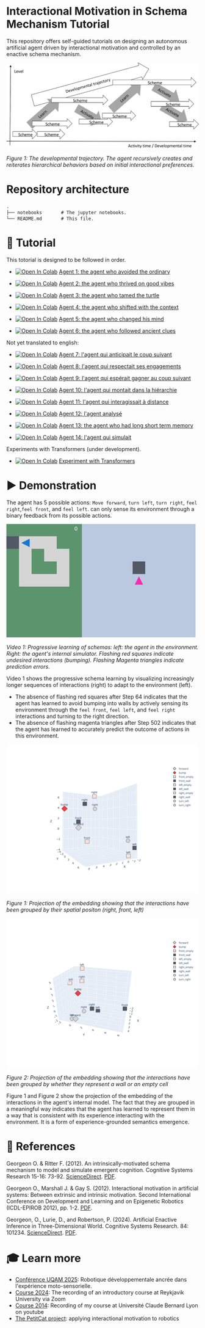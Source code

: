 # Interactional Motivation in Schema Mechanism Tutorial

This repository offers self-guided tutorials on designing an autonomous artificial agent driven by interactional motivation and controlled by an enactive schema mechanism. 

![Develment trajectory](trajectoire.svg)

_Figure 1: The developmental trajectory. The agent recursively creates and reiterates hierarchical behaviors based on initial interactional preferences._  


# Repository architecture

```
.
├── notebooks       # The jupyter notebooks.
└── README.md       # This file.
```

# 🔬 Tutorial

This totorial is designed to be followed in order. 

* [![Open In Colab](https://colab.research.google.com/assets/colab-badge.svg)](https://colab.research.google.com/github/PetiteIA/schema_mechanism/blob/master/notebooks/agent1.ipynb) [Agent 1: the agent who avoided the ordinary](notebooks/agent1.ipynb)

* [![Open In Colab](https://colab.research.google.com/assets/colab-badge.svg)](https://colab.research.google.com/github/PetiteIA/schema_mechanism/blob/master/notebooks/agent2.ipynb) [Agent 2: the agent who thrived on good vibes](notebooks/agent2.ipynb) 

* [![Open In Colab](https://colab.research.google.com/assets/colab-badge.svg)](https://colab.research.google.com/github/PetiteIA/schema_mechanism/blob/master/notebooks/agent3.ipynb) [Agent 3: the agent who tamed the turtle](notebooks/agent3.ipynb)

* [![Open In Colab](https://colab.research.google.com/assets/colab-badge.svg)](https://colab.research.google.com/github/PetiteIA/schema_mechanism/blob/master/notebooks/agent4.ipynb) [Agent 4: the agent who shifted with the context](notebooks/agent4.ipynb)

* [![Open In Colab](https://colab.research.google.com/assets/colab-badge.svg)](https://colab.research.google.com/github/PetiteIA/schema_mechanism/blob/master/notebooks/agent5.ipynb) [Agent 5: the agent who changed his mind](notebooks/agent5.ipynb)

* [![Open In Colab](https://colab.research.google.com/assets/colab-badge.svg)](https://colab.research.google.com/github/PetiteIA/schema_mechanism/blob/master/notebooks/agent6.ipynb) [Agent 6: the agent who followed ancient clues](notebooks/agent6.ipynb)

Not yet translated to english: 

* [![Open In Colab](https://colab.research.google.com/assets/colab-badge.svg)](https://colab.research.google.com/github/PetiteIA/schema_mechanism/blob/master/notebooks/agent7.ipynb) [Agent 7: l'agent qui anticipait le coup suivant](notebooks/agent7.ipynb)

* [![Open In Colab](https://colab.research.google.com/assets/colab-badge.svg)](https://colab.research.google.com/github/PetiteIA/schema_mechanism/blob/master/notebooks/agent8.ipynb) [Agent 8: l'agent qui respectait ses engagements](notebooks/agent8.ipynb)

* [![Open In Colab](https://colab.research.google.com/assets/colab-badge.svg)](https://colab.research.google.com/github/PetiteIA/schema_mechanism/blob/master/notebooks/agent9.ipynb) [Agent 9: l'agent qui espérait gagner au coup suivant ](notebooks/agent9.ipynb)

* [![Open In Colab](https://colab.research.google.com/assets/colab-badge.svg)](https://colab.research.google.com/github/PetiteIA/schema_mechanism/blob/master/notebooks/agent10.ipynb) [Agent 10: l'agent qui montait dans la hiérarchie](notebooks/agent10.ipynb)

* [![Open In Colab](https://colab.research.google.com/assets/colab-badge.svg)](https://colab.research.google.com/github/PetiteIA/schema_mechanism/blob/master/notebooks/agent11.ipynb) [Agent 11: l'agent qui interagissait à distance](notebooks/agent11.ipynb)

* [![Open In Colab](https://colab.research.google.com/assets/colab-badge.svg)](https://colab.research.google.com/github/PetiteIA/schema_mechanism/blob/master/notebooks/agent12.ipynb) [Agent 12: l'agent analysé](notebooks/agent11.ipynb)

* [![Open In Colab](https://colab.research.google.com/assets/colab-badge.svg)](https://colab.research.google.com/github/PetiteIA/schema_mechanism/blob/master/notebooks/agent13.ipynb) [Agent 13: the agent who had long short term memory](notebooks/agent12.ipynb)

* [![Open In Colab](https://colab.research.google.com/assets/colab-badge.svg)](https://colab.research.google.com/github/PetiteIA/schema_mechanism/blob/master/notebooks/agent14.ipynb) [Agent 14: l'agent qui simulait](notebooks/agent13.ipynb)

Experiments with Transformers (under development). 

* [![Open In Colab](https://colab.research.google.com/assets/colab-badge.svg)](https://colab.research.google.com/github/PetiteIA/schema_mechanism/blob/master/NN/agent7-transformer_seq2seq.ipynb) [Experiment with Transformers](NN/agent7-transformer_seq2seq.ipynb)

# ▶️ Demonstration

The agent has 5 possible actions: `Move forward`, `turn left`, `turn right`, `feel right`,`feel front`, and `feel left`.
can only sense its environment through a binary feedback from its possible actions.  

![schema mechanism](video13.gif)

_Video 1: Progressive learning of schemas: left: the agent in the environment. 
Right: the agent's internal simulator.
Flashing red squares indicate undesired interactions (bumping). 
Flashing Magenta triangles indicate prediction errors._


Video 1 shows the progressive schema learning by visualizing increasingly longer sequences of interactions (right) to adapt to the environment (left).
* The absence of flashing red squares after Step 64 indicates that the agent has learned to avoid bumping into walls by actively sensing its environment through the `feel front`, `feel left`, and `feel right` interactions and turning to the right direction.
* The absence of flashing magenta triangles after Step 502 indicates that the agent has learned to accurately predict the outcome of actions in this environment. 

![Figure 1: Embedding ](Fig1-embedding_lateralisation.svg)

_Figure 1: Projection of the embedding showing that the interactions have been grouped by their spatial positon (right, front, left)_

![Figure 2: Embedding ](Fig2-embedding_feel.svg)

_Figure 2: Projection of the embedding showing that the interactions have been grouped by whether they represent a wall or an empty cell_

Figure 1 and Figure 2 show the projection of the embedding of the interactions in the agent's internal model.
The fact that they are grouped in a meaningful way indicates that the agent has learned to represent them in a way that is consistent with its experience interacting with the environment.
It is a form of experience-grounded semantics emergence.

# 📝 References

Georgeon O. & Ritter F. (2012). 
An intrinsically-motivated schema mechanism to model and simulate emergent cognition. 
Cognitive Systems Research 15-16: 73-92. 
[ScienceDirect](https://doi.org/10.1016/j.cogsys.2011.07.003). 
[PDF](doc/2012-CSR_Intrinsic_schema.pdf).

Georgeon O., Marshall J. & Gay S. (2012). 
Interactional motivation in artificial systems: Between extrinsic and intrinsic motivation. 
Second International Conference on Development and Learning and on Epigenetic Robotics (ICDL-EPIROB 2012), pp. 1-2.
[PDF](doc/2012-EPIROB_Interactional_Motivation.pdf).

Georgeon, O., Lurie, D., and Robertson, P. (2024). 
Artificial Enactive Inference in Three-Dimensional World. 
Cognitive Systems Research. 84: 101234. 
[ScienceDirect](https://doi.org/10.1016/j.cogsys.2024.101234).
[PDF](doc/2023-CSR_Enactive_Inference.pdf).

# 🎓 Learn more

* [Conférence UQAM 2025](https://youtu.be/lhuhBeAi1h0): Robotique développementale ancrée dans l'expérience moto-sensorielle.
* [Course 2024](https://eu01web.zoom.us/rec/play/EPmd-6POQz1Dz9M4Pi8IyBoC_A-EiBSNcfqSuvHixIVoONXL7f0RrAhg619A5XvMqUMaJrG0YyhKyiw4.xASIDuUxviA3xbzC?canPlayFromShare=true&from=share_recording_detail&continueMode=true&componentName=rec-play&originRequestUrl=https%3A%2F%2Feu01web.zoom.us%2Frec%2Fshare%2FkkmT0RHFoovctgea6JM74ZxNLvrzB0mY32alikbNC73YV7YJpDiQJcyXAVLf9Zq-.vY3o7QTS166adn6g): The recording of an introductory course at Reykjavik University via Zoom
* [Course 2014](https://www.youtube.com/playlist?list=PLlSPp5EpW5vEkajUvAG7r9HgDamIzZLUe): Recording of my course at Université Claude Bernard Lyon on youtube 
* [The PetitCat project](https://github.com/OlivierGeorgeon/osoyoo): applying interactional motivation to robotics

